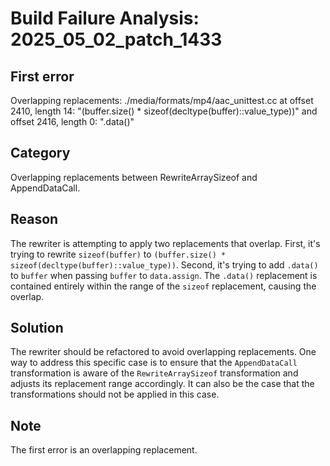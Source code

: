 # Build Failure Analysis: 2025_05_02_patch_1433

## First error

Overlapping replacements: ./media/formats/mp4/aac_unittest.cc at offset 2410, length 14: "(buffer.size() * sizeof(decltype(buffer)::value_type))" and offset 2416, length 0: ".data()"

## Category
Overlapping replacements between RewriteArraySizeof and AppendDataCall.

## Reason
The rewriter is attempting to apply two replacements that overlap. First, it's trying to rewrite `sizeof(buffer)` to `(buffer.size() * sizeof(decltype(buffer)::value_type))`. Second, it's trying to add `.data()` to `buffer` when passing `buffer` to `data.assign`. The `.data()` replacement is contained entirely within the range of the `sizeof` replacement, causing the overlap.

## Solution
The rewriter should be refactored to avoid overlapping replacements. One way to address this specific case is to ensure that the `AppendDataCall` transformation is aware of the `RewriteArraySizeof` transformation and adjusts its replacement range accordingly. It can also be the case that the transformations should not be applied in this case.

## Note
The first error is an overlapping replacement.